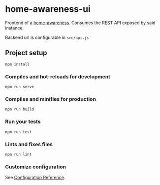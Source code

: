 # home-awareness-ui
Frontend of a [home-awareness](https://github.com/mikonse/home-awareness). 
Consumes the REST API exposed by said instance.

Backend url is configurable in `src/api.js`

## Project setup
```
npm install
```

### Compiles and hot-reloads for development
```
npm run serve
```

### Compiles and minifies for production
```
npm run build
```

### Run your tests
```
npm run test
```

### Lints and fixes files
```
npm run lint
```

### Customize configuration
See [Configuration Reference](https://cli.vuejs.org/config/).
